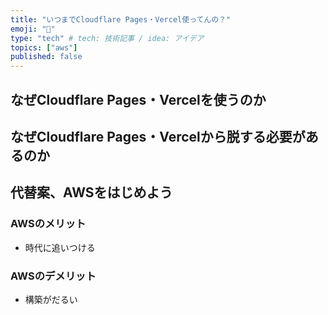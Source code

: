 ```yaml
---
title: "いつまでCloudflare Pages・Vercel使ってんの？"
emoji: "🔖"
type: "tech" # tech: 技術記事 / idea: アイデア
topics: ["aws"]
published: false
---
```


## なぜCloudflare Pages・Vercelを使うのか

## なぜCloudflare Pages・Vercelから脱する必要があるのか

## 代替案、AWSをはじめよう

### AWSのメリット

- 時代に追いつける

### AWSのデメリット

- 構築がだるい
